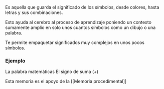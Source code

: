 Es aquella que guarda el significado de los símbolos, desde colores, hasta letras y sus combinaciones.

Esto ayuda al cerebro al proceso de aprendizaje poniendo un contexto sumamente amplio en solo unos cuantos símbolos como un dibujo o una palabra.

Te permite empaquetar significados muy complejos en unos pocos símbolos.
### Ejemplo
La palabra matemáticas
El signo de suma (+)

Esta memoria es el apoyo de la [[Memoria procedimental]]